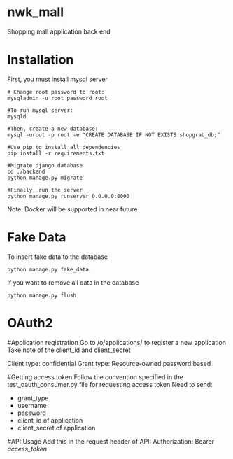 nwk_mall
========
Shopping mall application back end

Installation
===========
First, you must install mysql server 

```
# Change root password to root:
mysqladmin -u root password root

#To run mysql server:
mysqld

#Then, create a new database:
mysql -uroot -p root -e "CREATE DATABASE IF NOT EXISTS shopgrab_db;"

#Use pip to install all dependencies
pip install -r requirements.txt

#Migrate django database
cd ./backend
python manage.py migrate

#Finally, run the server
python manage.py runserver 0.0.0.0:8000
```

Note: Docker will be supported in near future

Fake Data
=========
To insert fake data to the database
```
python manage.py fake_data
```

If you want to remove all data in the database
```
python manage.py flush
```

OAuth2
======
#Application registration
Go to /o/applications/ to register a new application
Take note of the client_id and client_secret

Client type: confidential
Grant type: Resource-owned password based

#Getting access token
Follow the convention specified in the test_oauth_consumer.py file for requesting access token
Need to send:
* grant_type
* username
* password
* client_id of application
* client_secret of application

#API Usage
Add this in the request header of API:
Authorization: Bearer *access_token*